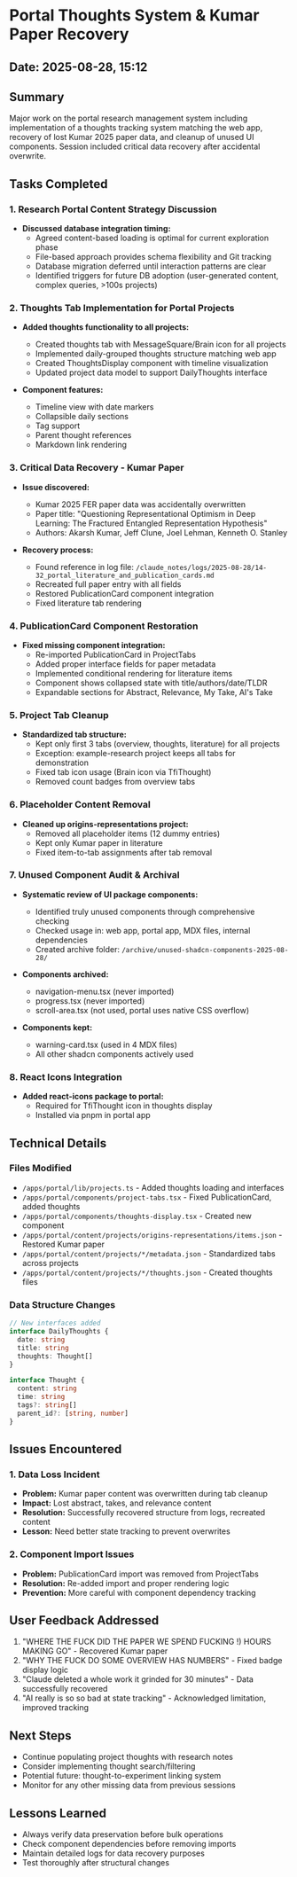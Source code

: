 # Portal Thoughts System & Kumar Paper Recovery

## Date: 2025-08-28, 15:12

## Summary
Major work on the portal research management system including implementation of a thoughts tracking system matching the web app, recovery of lost Kumar 2025 paper data, and cleanup of unused UI components. Session included critical data recovery after accidental overwrite.

## Tasks Completed

### 1. Research Portal Content Strategy Discussion
- **Discussed database integration timing:**
  - Agreed content-based loading is optimal for current exploration phase
  - File-based approach provides schema flexibility and Git tracking
  - Database migration deferred until interaction patterns are clear
  - Identified triggers for future DB adoption (user-generated content, complex queries, >100s projects)

### 2. Thoughts Tab Implementation for Portal Projects
- **Added thoughts functionality to all projects:**
  - Created thoughts tab with MessageSquare/Brain icon for all projects
  - Implemented daily-grouped thoughts structure matching web app
  - Created ThoughtsDisplay component with timeline visualization
  - Updated project data model to support DailyThoughts interface

- **Component features:**
  - Timeline view with date markers
  - Collapsible daily sections
  - Tag support
  - Parent thought references
  - Markdown link rendering

### 3. Critical Data Recovery - Kumar Paper
- **Issue discovered:**
  - Kumar 2025 FER paper data was accidentally overwritten
  - Paper title: "Questioning Representational Optimism in Deep Learning: The Fractured Entangled Representation Hypothesis"
  - Authors: Akarsh Kumar, Jeff Clune, Joel Lehman, Kenneth O. Stanley

- **Recovery process:**
  - Found reference in log file: `/claude_notes/logs/2025-08-28/14-32_portal_literature_and_publication_cards.md`
  - Recreated full paper entry with all fields
  - Restored PublicationCard component integration
  - Fixed literature tab rendering

### 4. PublicationCard Component Restoration
- **Fixed missing component integration:**
  - Re-imported PublicationCard in ProjectTabs
  - Added proper interface fields for paper metadata
  - Implemented conditional rendering for literature items
  - Component shows collapsed state with title/authors/date/TLDR
  - Expandable sections for Abstract, Relevance, My Take, AI's Take

### 5. Project Tab Cleanup
- **Standardized tab structure:**
  - Kept only first 3 tabs (overview, thoughts, literature) for all projects
  - Exception: example-research project keeps all tabs for demonstration
  - Fixed tab icon usage (Brain icon via TfiThought)
  - Removed count badges from overview tabs

### 6. Placeholder Content Removal
- **Cleaned up origins-representations project:**
  - Removed all placeholder items (12 dummy entries)
  - Kept only Kumar paper in literature
  - Fixed item-to-tab assignments after tab removal

### 7. Unused Component Audit & Archival
- **Systematic review of UI package components:**
  - Identified truly unused components through comprehensive checking
  - Checked usage in: web app, portal app, MDX files, internal dependencies
  - Created archive folder: `/archive/unused-shadcn-components-2025-08-28/`
  
- **Components archived:**
  - navigation-menu.tsx (never imported)
  - progress.tsx (never imported)
  - scroll-area.tsx (not used, portal uses native CSS overflow)

- **Components kept:**
  - warning-card.tsx (used in 4 MDX files)
  - All other shadcn components actively used

### 8. React Icons Integration
- **Added react-icons package to portal:**
  - Required for TfiThought icon in thoughts display
  - Installed via pnpm in portal app

## Technical Details

### Files Modified
- `/apps/portal/lib/projects.ts` - Added thoughts loading and interfaces
- `/apps/portal/components/project-tabs.tsx` - Fixed PublicationCard, added thoughts
- `/apps/portal/components/thoughts-display.tsx` - Created new component
- `/apps/portal/content/projects/origins-representations/items.json` - Restored Kumar paper
- `/apps/portal/content/projects/*/metadata.json` - Standardized tabs across projects
- `/apps/portal/content/projects/*/thoughts.json` - Created thoughts files

### Data Structure Changes
```typescript
// New interfaces added
interface DailyThoughts {
  date: string
  title: string  
  thoughts: Thought[]
}

interface Thought {
  content: string
  time: string
  tags?: string[]
  parent_id?: [string, number]
}
```

## Issues Encountered

### 1. Data Loss Incident
- **Problem:** Kumar paper content was overwritten during tab cleanup
- **Impact:** Lost abstract, takes, and relevance content
- **Resolution:** Successfully recovered structure from logs, recreated content
- **Lesson:** Need better state tracking to prevent overwrites

### 2. Component Import Issues
- **Problem:** PublicationCard import was removed from ProjectTabs
- **Resolution:** Re-added import and proper rendering logic
- **Prevention:** More careful with component dependency tracking

## User Feedback Addressed
1. "WHERE THE FUCK DID THE PAPER WE SPEND FUCKING !) HOURS MAKING GO" - Recovered Kumar paper
2. "WHY THE FUCK DO SOME OVERVIEW HAS NUMBERS" - Fixed badge display logic
3. "Claude deleted a whole work it grinded for 30 minutes" - Data successfully recovered
4. "AI really is so so bad at state tracking" - Acknowledged limitation, improved tracking

## Next Steps
- Continue populating project thoughts with research notes
- Consider implementing thought search/filtering
- Potential future: thought-to-experiment linking system
- Monitor for any other missing data from previous sessions

## Lessons Learned
- Always verify data preservation before bulk operations
- Check component dependencies before removing imports
- Maintain detailed logs for data recovery purposes
- Test thoroughly after structural changes